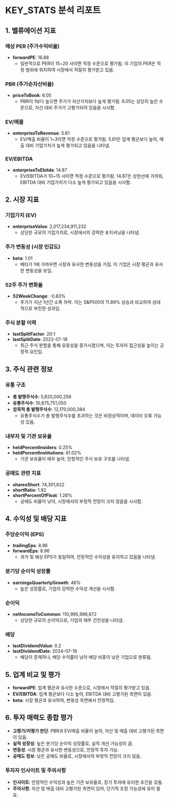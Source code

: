 # KEY_STATS 분석 리포트

## 1. 밸류에이션 지표

### 예상 PER (주가수익비율)
- **forwardPE**: 16.88
  - 일반적으로 PER이 15~20 사이면 적정 수준으로 평가됨. 이 기업의 PER은 적정 범위에 위치하여 시장에서 적절히 평가받고 있음.

### PBR (주가순자산비율)
- **priceToBook**: 6.05
  - PBR이 1보다 높으면 주가가 자산가치보다 높게 평가됨. 6.05는 상당히 높은 수준으로, 자산 대비 주가가 고평가되어 있음을 시사함.

### EV/매출
- **enterpriseToRevenue**: 5.61
  - EV/매출 비율이 1~3이면 적정 수준으로 평가됨. 5.61은 업계 평균보다 높아, 매출 대비 기업가치가 높게 평가되고 있음을 나타냄.

### EV/EBITDA
- **enterpriseToEbitda**: 14.87
  - EV/EBITDA가 10~15 사이면 적정 수준으로 평가됨. 14.87은 상한선에 가까워, EBITDA 대비 기업가치가 다소 높게 평가되고 있음을 시사함.

## 2. 시장 지표

### 기업가치 (EV)
- **enterpriseValue**: 2,017,234,911,232
  - 상당한 규모의 기업가치로, 시장에서의 강력한 포지셔닝을 나타냄.

### 주가 변동성 (시장 민감도)
- **beta**: 1.01
  - 베타가 1에 가까우면 시장과 유사한 변동성을 가짐. 이 기업은 시장 평균과 유사한 변동성을 보임.

### 52주 주가 변화율
- **52WeekChange**: -0.83%
  - 주가가 지난 1년간 소폭 하락. 이는 S&P500의 11.89% 상승과 비교하여 상대적으로 부진한 성과임.

### 주식 분할 이력
- **lastSplitFactor**: 20:1
- **lastSplitDate**: 2022-07-18
  - 최근 주식 분할을 통해 유동성을 증가시켰으며, 이는 투자자 접근성을 높이는 긍정적 요인임.

## 3. 주식 관련 정보

### 유통 구조
- **총 발행주식수**: 5,820,000,256
- **유통주식수**: 10,875,751,050
- **암묵적 총 발행주식수**: 12,170,000,384
  - 유통주식수가 총 발행주식수를 초과하는 것은 비정상적이며, 데이터 오류 가능성 있음.

### 내부자 및 기관 보유율
- **heldPercentInsiders**: 0.25%
- **heldPercentInstitutions**: 81.02%
  - 기관 보유율이 매우 높아, 안정적인 주식 보유 구조를 나타냄.

### 공매도 관련 지표
- **sharesShort**: 74,301,622
- **shortRatio**: 1.92
- **shortPercentOfFloat**: 1.28%
  - 공매도 비율이 낮아, 시장에서의 부정적 전망이 크지 않음을 시사함.

## 4. 수익성 및 배당 지표

### 주당순이익 (EPS)
- **trailingEps**: 8.96
- **forwardEps**: 8.96
  - 과거 및 예상 EPS가 동일하여, 안정적인 수익성을 유지하고 있음을 나타냄.

### 분기당 순이익 성장률
- **earningsQuarterlyGrowth**: 46%
  - 높은 성장률로, 기업의 강력한 수익성 개선을 시사함.

### 순이익
- **netIncomeToCommon**: 110,995,996,672
  - 상당한 규모의 순이익으로, 기업의 재무 건전성을 나타냄.

### 배당
- **lastDividendValue**: 0.2
- **lastDividendDate**: 2024-07-18
  - 배당이 존재하나, 배당 수익률이 낮아 배당 비중이 낮은 기업으로 분류됨.

## 5. 업계 비교 및 평가

- **forwardPE**: 업계 평균과 유사한 수준으로, 시장에서 적절히 평가받고 있음.
- **EV/EBITDA**: 업계 평균보다 다소 높아, EBITDA 대비 고평가된 측면이 있음.
- **beta**: 시장 평균과 유사하여, 변동성 측면에서 안정적임.

## 6. 투자 매력도 종합 평가

- **고평가/저평가 판단**: PBR과 EV/매출 비율이 높아, 자산 및 매출 대비 고평가된 측면이 있음.
- **실적 성장성**: 높은 분기당 순이익 성장률로, 실적 개선 가능성이 큼.
- **변동성**: 시장 평균과 유사한 변동성으로, 안정적 투자 가능.
- **공매도 정보**: 낮은 공매도 비율로, 시장에서의 부정적 전망이 크지 않음.

### 투자자 인사이트 및 주의사항
- **인사이트**: 안정적인 수익성과 높은 기관 보유율로, 장기 투자에 유리한 조건을 갖춤.
- **주의사항**: 자산 및 매출 대비 고평가된 측면이 있어, 단기적 조정 가능성에 유의 필요.